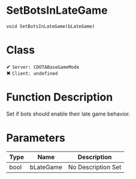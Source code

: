 # SetBotsInLateGame
```
void SetBotsInLateGame(bLateGame)
```
# Class
✔ `Server: CDOTABaseGameMode`  
✖ `Client: undefined`  

# Function Description
Set if bots should enable their late game behavior.
# Parameters
Type|Name|Description
--|--|--
bool|bLateGame|No Description Set
